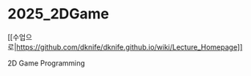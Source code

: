 # 2025_2DGame

[[수업으로|https://github.com/dknife/dknife.github.io/wiki/Lecture_Homepage]]

2D Game Programming
